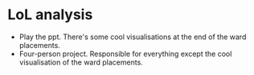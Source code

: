 # LoL analysis
- Play the ppt. There's some cool visualisations at the end of the ward placements.
- Four-person project. Responsible for everything except the cool visualisation of the ward placements. 

